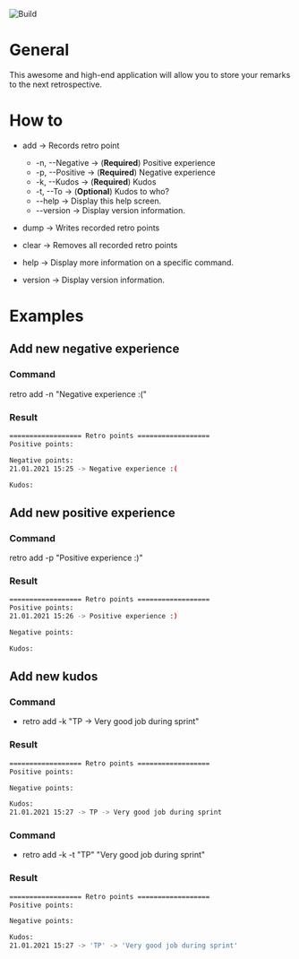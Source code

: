 ![Build](https://github.com/tpavlacky/Retro/workflows/Build/badge.svg) 

# General
This awesome and high-end application will allow you to store your remarks to the next retrospective.

# How to

* add -> Records retro point
  * -n, --Negative -> (**Required**) Positive experience
  * -p, --Positive  -> (**Required**) Negative experience
  * -k, --Kudos  -> (**Required**) Kudos
  * -t, --To  -> (**Optional**) Kudos to who? 
  * --help  -> Display this help screen.
  * --version  -> Display version information.

* dump -> Writes recorded retro points
* clear -> Removes all recorded retro points
* help -> Display more information on a specific command.
* version -> Display version information.

# Examples
## Add new negative experience
### Command
retro add -n "Negative experience :("
### Result
```bash
================== Retro points ==================
Positive points:

Negative points:
21.01.2021 15:25 -> Negative experience :(

Kudos:
```

## Add new positive  experience
### Command
retro add -p "Positive experience :)"
### Result
```bash
================== Retro points ==================
Positive points:
21.01.2021 15:26 -> Positive experience :)

Negative points:

Kudos:
```

## Add new kudos
### Command
* retro add -k "TP -> Very good job during sprint"
### Result
```bash
================== Retro points ==================
Positive points:

Negative points:

Kudos:
21.01.2021 15:27 -> TP -> Very good job during sprint
```

### Command
* retro add -k -t "TP" "Very good job during sprint"
### Result
```bash
================== Retro points ==================
Positive points:

Negative points:

Kudos:
21.01.2021 15:27 -> 'TP' -> 'Very good job during sprint'
```
